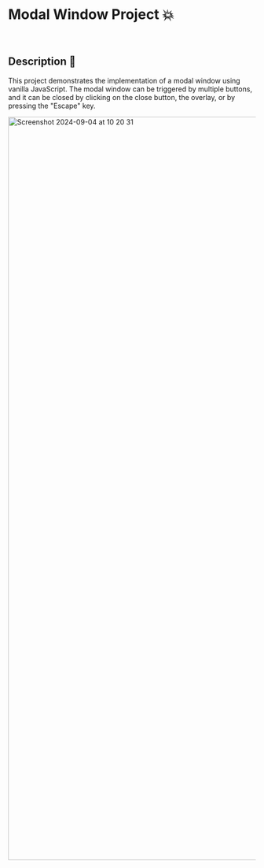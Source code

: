 # Modal Window Project 💥

<br />

## Description 💬

This project demonstrates the implementation of a modal window using vanilla JavaScript. The modal window can be triggered by multiple buttons, and it can be closed by clicking on the close button, the overlay, or by pressing the "Escape" key.

<img width="1510" alt="Screenshot 2024-09-04 at 10 20 31" src="https://github.com/user-attachments/assets/bfe040e8-7703-4503-a1fb-26e0a5584a10">
